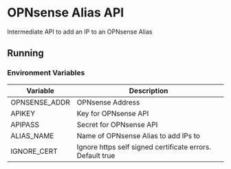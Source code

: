 # OPNsense Alias API

Intermediate API to add an IP to an OPNsense Alias

## Running

### Environment Variables

| Variable      | Description      |
|---------------|------------------|
| OPNSENSE_ADDR | OPNsense Address |
| APIKEY        |Key for OPNsense API|
| APIPASS | Secret for OPNsense API|
|ALIAS_NAME|Name of OPNsense Alias to add IPs to|
|IGNORE_CERT|Ignore https self signed certificate errors. Default true|
